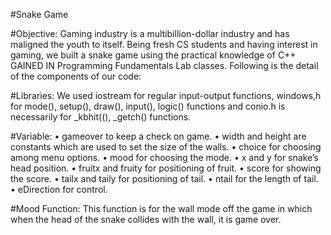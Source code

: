 #Snake Game

#Objective:
Gaming industry is a multibillion-dollar industry and has maligned the youth to itself. Being fresh CS students
and having interest in gaming, we built a snake game using the practical knowledge of C++ GAINED IN
Programming Fundamentals Lab classes.
Following is the detail of the components of our code:

#Libraries:
We used iostream for regular input-output functions, windows,h for mode(), setup(), draw(), input(), logic()
functions and conio.h is necessarily for _kbhit((), _getch() functions.

#Variable:
• gameover to keep a check on game.
• width and height are constants which are used to set the size of the walls.
• choice for choosing among menu options.
• mood for choosing the mode.
• x and y for snake’s head position.
• fruitx and fruity for positioning of fruit.
• score for showing the score.
• tailx and taily for positioning of tail.
• ntail for the length of tail.
• eDirection for control.

#Mood Function:
This function is for the wall mode off the game in which when the head of the snake collides with the wall, it is
game over.
